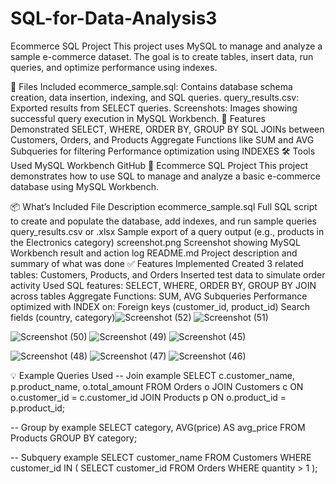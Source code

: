 # SQL-for-Data-Analysis3
Ecommerce SQL Project
This project uses MySQL to manage and analyze a sample e-commerce dataset.
The goal is to create tables, insert data, run queries, and optimize performance using indexes.

📁 Files Included
ecommerce_sample.sql: Contains database schema creation, data insertion, indexing, and SQL queries.
query_results.csv: Exported results from SELECT queries.
Screenshots: Images showing successful query execution in MySQL Workbench.
🧪 Features Demonstrated
SELECT, WHERE, ORDER BY, GROUP BY
SQL JOINs between Customers, Orders, and Products
Aggregate Functions like SUM and AVG
Subqueries for filtering
Performance optimization using INDEXES
🛠 Tools Used
MySQL Workbench
GitHub
🛒 Ecommerce SQL Project
This project demonstrates how to use SQL to manage and analyze a basic e-commerce database using MySQL Workbench.

📦 What’s Included
File	Description
ecommerce_sample.sql	Full SQL script to create and populate the database, add indexes, and run sample queries
query_results.csv or .xlsx	Sample export of a query output (e.g., products in the Electronics category)
screenshot.png	Screenshot showing MySQL Workbench result and action log
README.md	Project description and summary of what was done
✅ Features Implemented
Created 3 related tables: Customers, Products, and Orders
Inserted test data to simulate order activity
Used SQL features:
SELECT, WHERE, ORDER BY, GROUP BY
JOIN across tables
Aggregate Functions: SUM, AVG
Subqueries
Performance optimized with INDEX on:
Foreign keys (customer_id, product_id)
Search fields (country, category)![Screenshot (52)](https://github.com/user-attachments/assets/e51c6511-86b4-459e-838b-da3656803e56)
![Screenshot (51)](https://github.com/user-attachments/assets/bf276ddf-333d-4957-b7d7-4953ca0ba79e)

![Screenshot (50)](https://github.com/user-attachments/assets/84c0c851-1a70-4839-b469-d1ef0ef19f49)
![Screenshot (49)](https://github.com/user-attachments/assets/d480c48c-f2cf-4468-8bf3-58952320e7b3)
![Screenshot (45)](https://github.com/user-attachments/assets/3575e951-676c-48b8-ab0d-74af87077c4f)

![Screenshot (48)](https://github.com/user-attachments/assets/01475873-7e42-4ba6-ba2f-2df82c3f2d3e)
![Screenshot (47)](https://github.com/user-attachments/assets/122e072c-60fc-4406-95fa-7d615a5c90d9)
![Screenshot (46)](https://github.com/user-attachments/assets/e54bc113-66c0-4a2d-aa3b-62ff7299909f)

💡 Example Queries Used
-- Join example
SELECT c.customer_name, p.product_name, o.total_amount
FROM Orders o
JOIN Customers c ON o.customer_id = c.customer_id
JOIN Products p ON o.product_id = p.product_id;

-- Group by example
SELECT category, AVG(price) AS avg_price
FROM Products
GROUP BY category;

-- Subquery example
SELECT customer_name
FROM Customers
WHERE customer_id IN (
    SELECT customer_id
    FROM Orders
    WHERE quantity > 1
);

